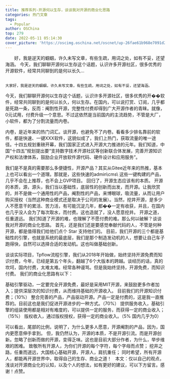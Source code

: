 ```yaml
---
title: 推荐系列-开源何以生存，谈谈我对开源的商业化思路
categories: 热门文章
tags:
  - Popular
author: OSChina
top: 279
date: 2022-05-11 05:14:30
cover_picture: 'https://oscimg.oschina.net/oscnet/up-26fae61b968e7091d2f6c314f4e68d27ad8.png'
---
```


&emsp;&emsp;好，我是逆天的蝈蝈，许久未写文章，有些生疏，用词之处，如有不妥，还望海涵。 今天，我们聊聊开源何以生存这个话题，认识许多开源社区，很多优秀的开源软件，经常共同聊到的是何以长久...
<!-- more -->

                                                                                                                                                                                        大家好，我是逆天的蝈蝈，许久未写文章，有些生疏，用词之处，如有不妥，还望海涵。 
今天，我们聊聊开源何以生存这个话题，认识许多开源社区，很多优秀的开��软件，经常共同聊到的是何以长久，何以生存。在国内，可以说打赏、订阅，几乎都是死路一条，反而：阉割性开源，完整性付费却得到广大开源作者的青睐。就像，0元试用，付费升级一个意思。不过这依然是当前国内的主流趋势，不管是大厂，小软件，都为了分割流量而内卷。 
 
内卷，是近年来的热门词汇。谈开源，也避免不了内卷。看看多少排名靠前的软件，都是快速、一键XXX软件，这貌似成了，我们上热门，获取流量的唯一途径。十四五规划重磅开幕，我们国家正式进入开源大力推进的元年。我们知道，中国“十四五”规划提出要“支持数字技术开源社区等创新联合体发展，完善开源知识产权和法律体系，鼓励企业开放软件源代码、硬件设计和应用服务”。 
 
我们是不是真的需要那么多便捷性，开源产品？其实从Gitee近年来的热推，基本上也可以看出一个道理。那就是，这些快速的admin\cms\ 这些一键构建的产品，几乎不会在上推荐，也不会上GVP项目。 回归了，开源生态应该有的本质。 
开源的本质，源，源头，我们当以基础性，底层性的创新而出发，而开源。让我欣赏的，并不是做一个通用性的产品，阉割性的产品，来博眼球，吸流量，从而让用户购买授权（当然这种商业模式还是取决于公司的发展）。当然，挖井开源，是多少人不愿意干的累活、苦力活，有可能沉淀几年，都��一定有收获，并且，在国内也几乎没人会为了每次取水，而付费。这也造就了，没人愿意挖井。 
开源之道，任重道远。 
我们知道了开源的难，也理解了不愿付费的难。那么何以破解？谈谈我对开源的商业化思路。 
首先，还是我们还是要感觉奉献代码的人，不管是何种开源，都是值得我们给他们点个 Star 支持他们的。 
目前，我们开源的三个都是基础性的引擎，也就是系统的最底层，我们是那个制造发动机的人，想要让自己车子跑得快，自然可以选择合适的发动机。这也叫做基础创新。 
 
谈谈实际项目，Tpflow流程引擎，我们从2018年开始做，始终坚持开源免费而知识付费，今年，已经是第五个年头，翻越了6个大版本的跨越。谈经历的话，真的坎坷，国内付费，太难太难。经常各种谩骂。但是我始终坚持，开源免费，而知识付费。 
我们的商业化思路有以下： 
 
 基础引擎驱动，一定要完全开源免费，最好是采用MIT开源，来鼓励更多作者加入；提供深层次的知识付费，从而维持基础的开源收入。 目前我们的开源知识付费；（10%） 
 整合完善的产品，产品驱动开源。产品一定是付费的，这是我一直推荐的。目前这也是我们促进开源进步的一种方式。（70%） 
 提供服务收入，基础引擎的组装使用都是相对有难度的，可以提供一定的服务，而获得一定的商业收入；（15%） 
 版权收入，通过版权授权，获得一定的商业收入。（5% 国内几乎为0） 
 
可以看出，尾部的比例，说明了，为什么更多人愿意，开源阉割的产品，因为，国内更愿意伸手拿到。 
但，我仍然认为，开源的本质，不是开源引流。而是开源创新。忽略了创新而做的开源，变得乏味。这也是目前大部分作者，为什么，举步维艰的困难。 
致敬所有开源人，为你们开源的每个字符，每个字母而点赞； 
挖井之路，任重而道远，大国核心基础开源，开源人，肩抗重任； 
同时希望，所有开源人，都能再开源世界中，取得自己的生存、商业之道！ 
  
本文：仅以自己的观点，浅谈对开源商业化的认知，以及个人的想法，如有更好的建议，可以下方留言。感谢！点赞。
                                        